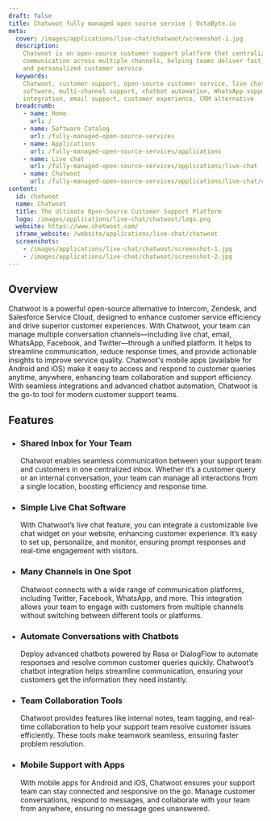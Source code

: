 ```yaml
---
draft: false
title: Chatwoot fully managed open source service | OctaByte.io
meta:
  cover: /images/applications/live-chat/chatwoot/screenshot-1.jpg
  description:
    Chatwoot is an open-source customer support platform that centralizes
    communication across multiple channels, helping teams deliver fast, efficient,
    and personalized customer service.
  keywords:
    Chatwoot, customer support, open-source customer service, live chat, helpdesk
    software, multi-channel support, chatbot automation, WhatsApp support, Facebook
    integration, email support, customer experience, CRM alternative
  breadcrumb:
    - name: Home
      url: /
    - name: Software Catalog
      url: /fully-managed-open-source-services
    - name: Applications
      url: /fully-managed-open-source-services/applications
    - name: Live chat
      url: /fully-managed-open-source-services/applications/live-chat
    - name: Chatwoot
      url: /fully-managed-open-source-services/applications/live-chat/chatwoot
content:
  id: chatwoot
  name: Chatwoot
  title: The Ultimate Open-Source Customer Support Platform
  logo: /images/applications/live-chat/chatwoot/logo.png
  website: https://www.chatwoot.com/
  iframe_website: /website/applications/live-chat/chatwoot
  screenshots:
    - /images/applications/live-chat/chatwoot/screenshot-1.jpg
    - /images/applications/live-chat/chatwoot/screenshot-2.jpg
---
```


## Overview

Chatwoot is a powerful open-source alternative to Intercom, Zendesk, and Salesforce Service Cloud, designed to enhance customer service efficiency and drive superior customer experiences. With Chatwoot, your team can manage multiple conversation channels—including live chat, email, WhatsApp, Facebook, and Twitter—through a unified platform. It helps to streamline communication, reduce response times, and provide actionable insights to improve service quality. Chatwoot's mobile apps (available for Android and iOS) make it easy to access and respond to customer queries anytime, anywhere, enhancing team collaboration and support efficiency. With seamless integrations and advanced chatbot automation, Chatwoot is the go-to tool for modern customer support teams.

## Features

- ### Shared Inbox for Your Team

  Chatwoot enables seamless communication between your support team and customers in one centralized inbox. Whether it’s a customer query or an internal conversation, your team can manage all interactions from a single location, boosting efficiency and response time.

- ### Simple Live Chat Software

  With Chatwoot’s live chat feature, you can integrate a customizable live chat widget on your website, enhancing customer experience. It’s easy to set up, personalize, and monitor, ensuring prompt responses and real-time engagement with visitors.

- ### Many Channels in One Spot

  Chatwoot connects with a wide range of communication platforms, including Twitter, Facebook, WhatsApp, and more. This integration allows your team to engage with customers from multiple channels without switching between different tools or platforms.

- ### Automate Conversations with Chatbots

  Deploy advanced chatbots powered by Rasa or DialogFlow to automate responses and resolve common customer queries quickly. Chatwoot’s chatbot integration helps streamline communication, ensuring your customers get the information they need instantly.

- ### Team Collaboration Tools

  Chatwoot provides features like internal notes, team tagging, and real-time collaboration to help your support team resolve customer issues efficiently. These tools make teamwork seamless, ensuring faster problem resolution.

- ### Mobile Support with Apps

  With mobile apps for Android and iOS, Chatwoot ensures your support team can stay connected and responsive on the go. Manage customer conversations, respond to messages, and collaborate with your team from anywhere, ensuring no message goes unanswered.
